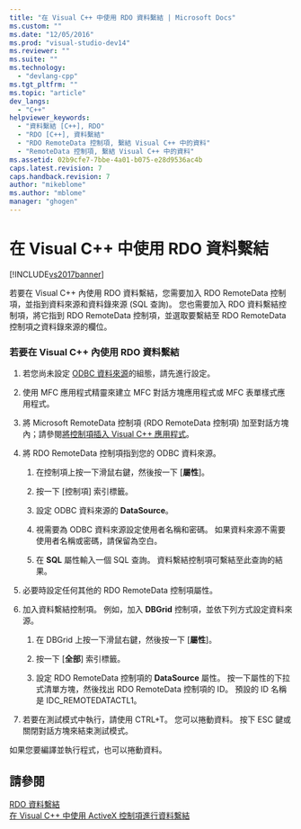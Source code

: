```yaml
---
title: "在 Visual C++ 中使用 RDO 資料繫結 | Microsoft Docs"
ms.custom: ""
ms.date: "12/05/2016"
ms.prod: "visual-studio-dev14"
ms.reviewer: ""
ms.suite: ""
ms.technology: 
  - "devlang-cpp"
ms.tgt_pltfrm: ""
ms.topic: "article"
dev_langs: 
  - "C++"
helpviewer_keywords: 
  - "資料繫結 [C++], RDO"
  - "RDO [C++], 資料繫結"
  - "RDO RemoteData 控制項, 繫結 Visual C++ 中的資料"
  - "RemoteData 控制項, 繫結 Visual C++ 中的資料"
ms.assetid: 02b9cfe7-7bbe-4a01-b075-e28d9536ac4b
caps.latest.revision: 7
caps.handback.revision: 7
author: "mikeblome"
ms.author: "mblome"
manager: "ghogen"
---
```

# 在 Visual C++ 中使用 RDO 資料繫結
[!INCLUDE[vs2017banner](../../assembler/inline/includes/vs2017banner.md)]

若要在 Visual C\+\+ 內使用 RDO 資料繫結，您需要加入 RDO RemoteData 控制項，並指到資料來源和資料錄來源 \(SQL 查詢\)。  您也需要加入 RDO 資料繫結控制項，將它指到 RDO RemoteData 控制項，並選取要繫結至 RDO RemoteData 控制項之資料錄來源的欄位。  
  
### 若要在 Visual C\+\+ 內使用 RDO 資料繫結  
  
1.  若您尚未設定 [ODBC 資料來源](../../data/ado-rdo/odbc-connections.md)的組態，請先進行設定。  
  
2.  使用 MFC 應用程式精靈來建立 MFC 對話方塊應用程式或 MFC 表單樣式應用程式。  
  
3.  將 Microsoft RemoteData 控制項 \(RDO RemoteData 控制項\) 加至對話方塊內；請參閱[將控制項插入 Visual C\+\+ 應用程式](../../data/ado-rdo/inserting-the-control-into-a-visual-cpp-application.md)。  
  
4.  將 RDO RemoteData 控制項指到您的 ODBC 資料來源。  
  
    1.  在控制項上按一下滑鼠右鍵，然後按一下 \[**屬性**\]。  
  
    2.  按一下 \[控制項\] 索引標籤。  
  
    3.  設定 ODBC 資料來源的 **DataSource**。  
  
    4.  視需要為 ODBC 資料來源設定使用者名稱和密碼。  如果資料來源不需要使用者名稱或密碼，請保留為空白。  
  
    5.  在 **SQL** 屬性輸入一個 SQL 查詢。  資料繫結控制項可繫結至此查詢的結果。  
  
5.  必要時設定任何其他的 RDO RemoteData 控制項屬性。  
  
6.  加入資料繫結控制項。  例如，加入 **DBGrid** 控制項，並依下列方式設定資料來源。  
  
    1.  在 DBGrid 上按一下滑鼠右鍵，然後按一下 \[**屬性**\]。  
  
    2.  按一下 \[**全部**\] 索引標籤。  
  
    3.  設定 RDO RemoteData 控制項的 **DataSource** 屬性。  按一下屬性的下拉式清單方塊，然後找出 RDO RemoteData 控制項的 ID。  預設的 ID 名稱是 IDC\_REMOTEDATACTL1。  
  
7.  若要在測試模式中執行，請使用 CTRL\+T。  您可以捲動資料。  按下 ESC 鍵或關閉對話方塊來結束測試模式。  
  
 如果您要編譯並執行程式，也可以捲動資料。  
  
## 請參閱  
 [RDO 資料繫結](../../data/ado-rdo/rdo-databinding.md)   
 [在 Visual C\+\+ 中使用 ActiveX 控制項進行資料繫結](../../data/ado-rdo/databinding-with-activex-controls-in-visual-cpp.md)